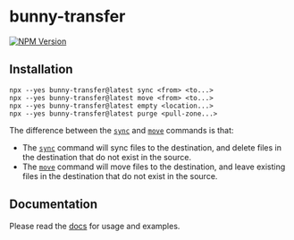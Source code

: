 # bunny-transfer

[![NPM Version](https://img.shields.io/npm/v/bunny-transfer?color=blue)](https://www.npmjs.com/package/bunny-transfer)

## Installation

```
npx --yes bunny-transfer@latest sync <from> <to...>
npx --yes bunny-transfer@latest move <from> <to...>
npx --yes bunny-transfer@latest empty <location...>
npx --yes bunny-transfer@latest purge <pull-zone...>
```

The difference between the [`sync`](https://bunny-launcher.net/bunny-transfer/commands/sync/) and [`move`](https://bunny-launcher.net/bunny-transfer/commands/move/) commands is that:

- The [`sync`](https://bunny-launcher.net/bunny-transfer/commands/sync/) command will sync files to the destination, and delete files in the destination that do not exist in the source.
- The [`move`](https://bunny-launcher.net/bunny-transfer/commands/move/) command will move files to the destination, and leave existing files in the destination that do not exist in the source.

## Documentation

Please read the [docs](https://bunny-launcher.net/bunny-transfer/quickstart/) for usage and examples.
